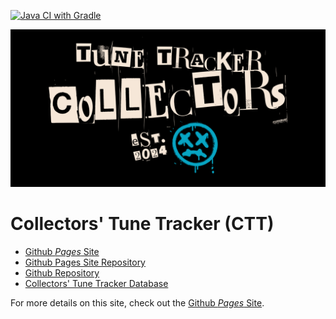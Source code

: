 [![Java CI with Gradle](https://github.com/Adron/collectorstunetracker/actions/workflows/gradle.yml/badge.svg)](https://github.com/Adron/collectorstunetracker/actions/workflows/gradle.yml)

![Github Ident](https://github.com/Adron/collectorstunetracker/blob/collectors_tracker_docs/graphics/logo/github-banner/5.png)

# Collectors' Tune Tracker (CTT)

* [Github *Pages* Site](https://adron.github.io/collectorstunetracker/)
* [Github Pages Site Repository](https://github.com/Adron/collectorstunetracker/tree/collectors_tracker_docs)
* [Github Repository](https://github.com/Adron/collectorstunetracker)
* [Collectors' Tune Tracker Database](https://github.com/Adron/collectorstunetracker_db)

For more details on this site, check out the [Github *Pages* Site](https://adron.github.io/collectorstunetracker/).
